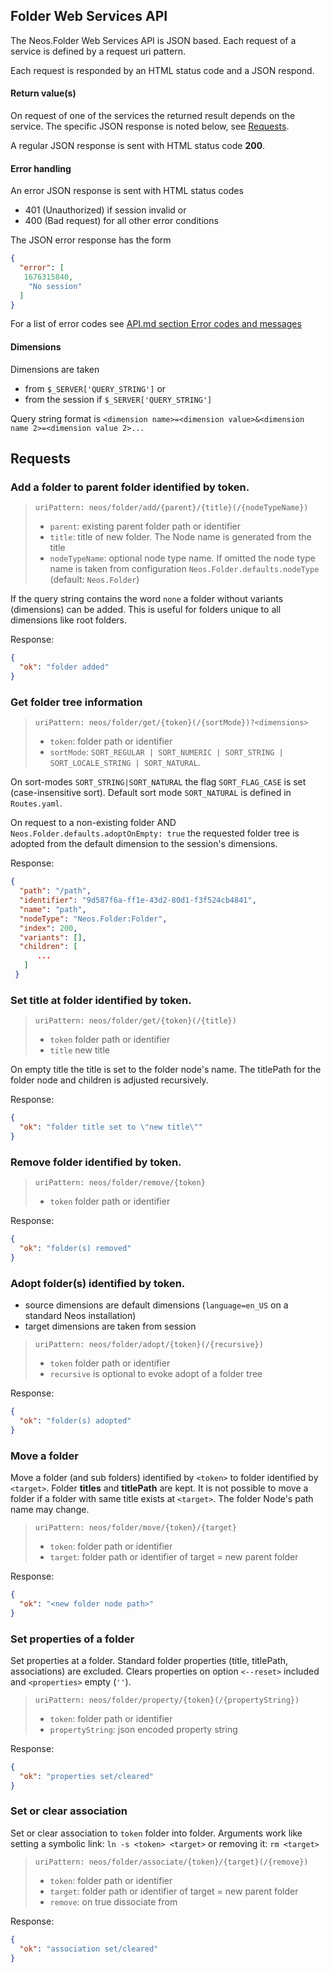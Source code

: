 ## Folder Web Services API

The Neos.Folder Web Services API is JSON based. Each request of a service is defined by a request uri pattern. 

Each request is responded by an HTML status code and a JSON respond.

#### Return value(s)

On request of one of the services the returned result depends on the service. The specific JSON response
is noted below, see [Requests](#Requests).

A regular JSON response is sent with HTML status code **200**.

#### Error handling

An error JSON response is sent with HTML status codes
- 401 (Unauthorized) if session invalid or 
- 400 (Bad request) for all other error conditions

The JSON error response has the form
```json
{
  "error": [
   1676315840,
    "No session"
  ]
}
```
For a list of error codes see [API.md section Error codes and messages](API.md#Error-codes-and-messages)

#### Dimensions

Dimensions are taken 
- from `$_SERVER['QUERY_STRING']` or
- from the session if `$_SERVER['QUERY_STRING']`

Query string format is `<dimension name>=<dimension value>&<dimension name 2>=<dimension value 2>...`

## Requests

### Add a folder to parent folder identified by token.
    
>`uriPattern: neos/folder/add/{parent}/{title}(/{nodeTypeName})`
>- `parent`: existing parent folder path or identifier
>- `title`: title of new folder. The Node name is generated from the title
>- `nodeTypeName`: optional node type name. If omitted the node type name is taken from configuration
`Neos.Folder.defaults.nodeType` (default: `Neos.Folder`)

If the query string contains the word `none` a folder without variants (dimensions) can be added.
This is useful for folders unique to all dimensions like root folders.

Response:
```json
{
  "ok": "folder added"
}
```
### Get folder tree information
    
>`uriPattern: neos/folder/get/{token}(/{sortMode})?<dimensions>`
>- `token`: folder path or identifier
>- `sortMode`: `SORT_REGULAR | SORT_NUMERIC | SORT_STRING | SORT_LOCALE_STRING | SORT_NATURAL`.

On sort-modes `SORT_STRING|SORT_NATURAL` the flag `SORT_FLAG_CASE` is set (case-insensitive sort).
Default sort mode `SORT_NATURAL` is defined in `Routes.yaml`.

On request to a non-existing folder AND `Neos.Folder.defaults.adoptOnEmpty: true` the requested
folder tree is adopted from the default dimension to the session's dimensions.

Response:
```json
{
  "path": "/path",
  "identifier": "9d587f6a-ff1e-43d2-80d1-f3f524cb4841",
  "name": "path",
  "nodeType": "Neos.Folder:Folder",
  "index": 200,
  "variants": [],
  "children": [
      ...
   ]
 }
```
### Set title at folder identified by token.
    
>`uriPattern: neos/folder/get/{token}(/{title})`
>- `token` folder path or identifier
>- `title` new title
    
On empty title the title is set to the folder node's name. The titlePath
for the folder node and children is adjusted recursively.

Response:
```json
{
  "ok": "folder title set to \"new title\""
}
```
### Remove folder identified by token.
    
>`uriPattern: neos/folder/remove/{token}`
>- `token` folder path or identifier

Response:
```json
{
  "ok": "folder(s) removed"
}
```
### Adopt folder(s) identified by token.

- source dimensions are default dimensions (`language=en_US` on a standard Neos installation)
- target dimensions are taken from session

>`uriPattern: neos/folder/adopt/{token}(/{recursive})`
>- `token` folder path or identifier
>- `recursive` is optional to evoke adopt of a folder tree

Response:
```json
{
  "ok": "folder(s) adopted"
}
```
### Move a folder

Move a folder (and sub folders) identified by `<token>` to folder identified by `<target>`.
Folder **titles** and **titlePath** are kept. It is not possible to move a folder if a folder
with same title exists at `<target>`. The folder Node's path name may change.
    
>`uriPattern: neos/folder/move/{token}/{target}`
>- `token`: folder path or identifier
>- `target`: folder path or identifier of target = new parent folder

Response:
```json
{
  "ok": "<new folder node path>"
}
```
### Set properties of a folder

Set properties at a folder. Standard folder properties (title, titlePath, associations) are
excluded. Clears properties on option `<--reset>` included and `<properties>` empty (`''`).

>`uriPattern: neos/folder/property/{token}(/{propertyString})`
>- `token`: folder path or identifier
>- `propertyString`: json encoded property string

Response:
```json
{
  "ok": "properties set/cleared"
}
```
### Set or clear association

Set or clear association to `token` folder into <target> folder. Arguments work
like setting a symbolic link: `ln -s <token> <target>` or removing it: `rm <target>`

 >`uriPattern: neos/folder/associate/{token}/{target}(/{remove})`
 >- `token`: folder path or identifier
 >- `target`: folder path or identifier of target = new parent folder
 >- `remove`: on true dissociate <token> from <target>

Response:
```json
{
  "ok": "association set/cleared"
}
```
